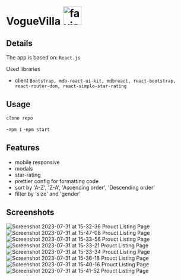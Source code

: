 # VogueVilla <img src="https://user-images.githubusercontent.com/101931596/230755952-171d93ce-758a-4876-a952-76ff49421836.png" alt="favicon" width="50" height="50">

## Details

The app is based on: `React.js`

Used libraries

- client `Bootstrap, mdb-react-ui-kit, mdbreact, react-bootstrap, react-router-dom, react-simple-star-rating`

## Usage

`clone repo`

-`npm i`
-`npm start`

## Features

- mobile responsive
- modals
- star-rating
- prettier config for formatting code
- sort by 'A-Z', 'Z-A', 'Ascending order', 'Descending order'
- filter by 'size' and 'gender'





## Screenshots
![Screenshot 2023-07-31 at 15-32-36 Prouct Listing Page](https://github.com/tsvetelinkitanski/product-listing-page/assets/106109735/f1b0f77a-2b8a-4c10-bbde-b95f06ed444c)
![Screenshot 2023-07-31 at 15-47-08 Prouct Listing Page](https://github.com/tsvetelinkitanski/product-listing-page/assets/106109735/ee0803aa-03e9-4443-9162-e90f29fe2a63)
![Screenshot 2023-07-31 at 15-33-56 Prouct Listing Page](https://github.com/tsvetelinkitanski/product-listing-page/assets/106109735/5d33a30f-f5d9-4eed-992d-3a21bf37ce93)
![Screenshot 2023-07-31 at 15-33-21 Prouct Listing Page](https://github.com/tsvetelinkitanski/product-listing-page/assets/106109735/268ae234-b473-48c2-838a-807dbb5e5f3c)
![Screenshot 2023-07-31 at 15-33-34 Prouct Listing Page](https://github.com/tsvetelinkitanski/product-listing-page/assets/106109735/33272fb8-a966-40fe-8ef1-1a456b688e7a)
![Screenshot 2023-07-31 at 15-36-18 Prouct Listing Page](https://github.com/tsvetelinkitanski/product-listing-page/assets/106109735/263be315-ef06-4b5b-b966-e65513dff15e)
![Screenshot 2023-07-31 at 15-40-16 Prouct Listing Page](https://github.com/tsvetelinkitanski/product-listing-page/assets/106109735/d2198d06-b066-4cf2-ae07-1ef15787c3dd)
![Screenshot 2023-07-31 at 15-41-52 Prouct Listing Page](https://github.com/tsvetelinkitanski/product-listing-page/assets/106109735/4ebe98fa-3434-41fa-bbf7-19e30fcb062a)
